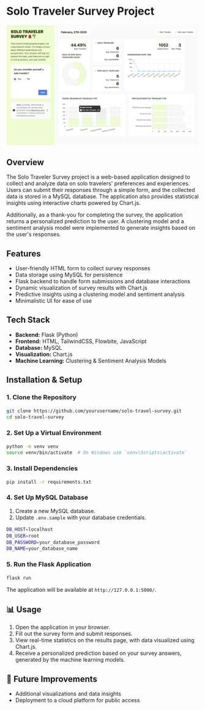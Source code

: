 # Solo Traveler Survey Project

![Solo Traveler survey Screenshot](images/survey-web-preview.png)

## Overview

The Solo Traveler Survey project is a web-based application designed to collect and analyze data on solo travelers' preferences and experiences. Users can submit their responses through a simple form, and the collected data is stored in a MySQL database. The application also provides statistical insights using interactive charts powered by Chart.js.

Additionally, as a thank-you for completing the survey, the application returns a personalized prediction to the user. A clustering model and a sentiment analysis model were implemented to generate insights based on the user's responses.

## Features

- User-friendly HTML form to collect survey responses
- Data storage using MySQL for persistence
- Flask backend to handle form submissions and database interactions
- Dynamic visualization of survey results with Chart.js
- Predictive insights using a clustering model and sentiment analysis
- Minimalistic UI for ease of use

## Tech Stack

- **Backend:** Flask (Python)
- **Frontend:** HTML, TailwindCSS, Flowbite, JavaScript
- **Database:** MySQL
- **Visualization:** Chart.js
- **Machine Learning:** Clustering & Sentiment Analysis Models

## Installation & Setup

### 1. Clone the Repository

```bash
git clone https://github.com/yourusername/solo-travel-survey.git
cd solo-travel-survey
```

### 2. Set Up a Virtual Environment

```bash
python -m venv venv
source venv/bin/activate  # On Windows use `venv\Scripts\activate`
```

### 3. Install Dependencies

```bash
pip install -r requirements.txt
```

### 4. Set Up MySQL Database

1. Create a new MySQL database.
2. Update `.env.sample` with your database credentials.

```bash
DB_HOST=localhost
DB_USER=root
DB_PASSWORD=your_database_password
DB_NAME=your_database_name
```

### 5. Run the Flask Application

```bash
flask run
```

The application will be available at `http://127.0.0.1:5000/`.

## 📊 Usage

1. Open the application in your browser.
2. Fill out the survey form and submit responses.
3. View real-time statistics on the results page, with data visualized using Chart.js.
4. Receive a personalized prediction based on your survey answers, generated by the machine learning models.

## 🔧 Future Improvements

- Additional visualizations and data insights
- Deployment to a cloud platform for public access
